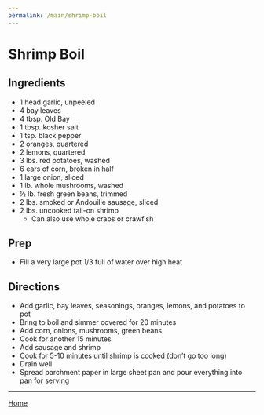 ```yaml
---
permalink: /main/shrimp-boil
---
```

# Shrimp Boil

## Ingredients

- 1 head garlic, unpeeled
- 4 bay leaves
- 4 tbsp. Old Bay
- 1 tbsp. kosher salt
- 1 tsp. black pepper
- 2 oranges, quartered
- 2 lemons, quartered
- 3 lbs. red potatoes, washed
- 6 ears of corn, broken in half
- 1 large onion, sliced
- 1 lb. whole mushrooms, washed
- ½ lb. fresh green beans, trimmed
- 2 lbs. smoked or Andouille sausage, sliced
- 2 lbs. uncooked tail-on shrimp
  - Can also use whole crabs or crawfish

## Prep

- Fill a very large pot 1/3 full of water over high heat

## Directions

- Add garlic, bay leaves, seasonings, oranges, lemons, and potatoes to pot
- Bring to boil and simmer covered for 20 minutes
- Add corn, onions, mushrooms, green beans
- Cook for another 15 minutes
- Add sausage and shrimp
- Cook for 5-10 minutes until shrimp is cooked (don’t go too long)
- Drain well
- Spread parchment paper in large sheet pan and pour everything into pan for serving

---

[Home](https://thomasjbarrett82.github.io)
